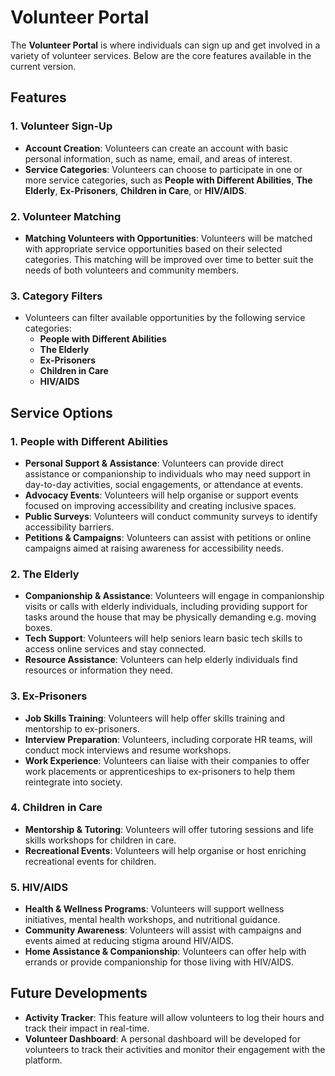 # Volunteer Portal

The **Volunteer Portal** is where individuals can sign up and get involved in a variety of volunteer services. Below are the core features available in the current version.

## Features

### 1. Volunteer Sign-Up
- **Account Creation**: Volunteers can create an account with basic personal information, such as name, email, and areas of interest.
- **Service Categories**: Volunteers can choose to participate in one or more service categories, such as **People with Different Abilities**, **The Elderly**, **Ex-Prisoners**, **Children in Care**, or **HIV/AIDS**.

### 2. Volunteer Matching
- **Matching Volunteers with Opportunities**: Volunteers will be matched with appropriate service opportunities based on their selected categories. This matching will be improved over time to better suit the needs of both volunteers and community members.

### 3. Category Filters
- Volunteers can filter available opportunities by the following service categories:
    - **People with Different Abilities**
    - **The Elderly**
    - **Ex-Prisoners**
    - **Children in Care**
    - **HIV/AIDS**

## Service Options

### 1. People with Different Abilities
- **Personal Support & Assistance**: Volunteers can provide direct assistance or companionship to individuals who may need support in day-to-day activities, social engagements, or attendance at events.
- **Advocacy Events**: Volunteers will help organise or support events focused on improving accessibility and creating inclusive spaces.
- **Public Surveys**: Volunteers will conduct community surveys to identify accessibility barriers.
- **Petitions & Campaigns**: Volunteers can assist with petitions or online campaigns aimed at raising awareness for accessibility needs.

### 2. The Elderly
- **Companionship & Assistance**: Volunteers will engage in companionship visits or calls with elderly individuals, including providing support for tasks around the house that may be physically demanding e.g. moving boxes.
- **Tech Support**: Volunteers will help seniors learn basic tech skills to access online services and stay connected.
- **Resource Assistance**: Volunteers can help elderly individuals find resources or information they need.

### 3. Ex-Prisoners
- **Job Skills Training**: Volunteers will help offer skills training and mentorship to ex-prisoners.
- **Interview Preparation**: Volunteers, including corporate HR teams, will conduct mock interviews and resume workshops.
- **Work Experience**: Volunteers can liaise with their companies to offer work placements or apprenticeships to ex-prisoners to help them reintegrate into society.

### 4. Children in Care
- **Mentorship & Tutoring**: Volunteers will offer tutoring sessions and life skills workshops for children in care.
- **Recreational Events**: Volunteers will help organise or host enriching recreational events for children.

### 5. HIV/AIDS
- **Health & Wellness Programs**: Volunteers will support wellness initiatives, mental health workshops, and nutritional guidance.
- **Community Awareness**: Volunteers will assist with campaigns and events aimed at reducing stigma around HIV/AIDS.
- **Home Assistance & Companionship**: Volunteers can offer help with errands or provide companionship for those living with HIV/AIDS.

## Future Developments
- **Activity Tracker**: This feature will allow volunteers to log their hours and track their impact in real-time.
- **Volunteer Dashboard**: A personal dashboard will be developed for volunteers to track their activities and monitor their engagement with the platform.
